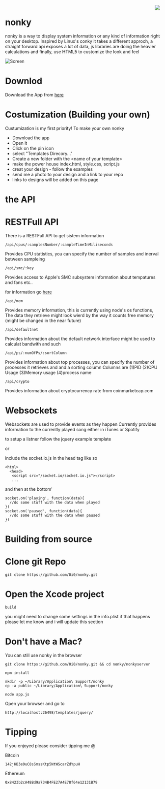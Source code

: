 
<img src="https://i.imgur.com/Pj1VqQh.png" align="right"/>

# nonky

nonky is a way to display system information or any kind of information right on your desktop.
Inspired by Linux's conky it takes a different approch, a straight forward api exposes a lot of data, js libraries are doing the heavier calculations and finally, use HTML5 to customize the look and feel

![Screen](https://i.imgur.com/3Et0E1B.png)

# Downlod

Download the App from [here](https://github.com/0i0/nonky/wiki)

# Costumization (Building your own)

Custumization is my first priority!
To make your own nonky

- Download the app
- Open it
- Click on the pin icon
- select "Templates Direcory..."
- Create a new folder with the \<name of your template\>
- make the power house index.html, style.css, script.js
- creat your design - follow the examples
- send me a photo to your design and a link to your repo
- links to designs will be added on this page

# the API

# RESTFull API
There is a RESTFull API to get sistem information

    /api/cpus/:samplesNumber/:sampleTimeInMiliseconds

Provides CPU statistics, you can specify the number of samples and inerval between sampleing

    /api/smc/:key

Provides access to Apple's SMC subsystem information about tempatures and fans etc..

for information go [here](https://www.npmjs.com/package/smc)

    /api/mem

Provides memory information, this is currently using node's os functions, The data they retrieve might look wierd by the way it counts free memory (might be changed in the near future)

    /api/defaultnet

Provides information about the default network interface might be used to calculat bandwith and such

    /api/ps/:numOfPs/:sortColumn

Provides information about top processes, you can specify the number of processes it retrieves and and a sorting column 
Columns are (1)PID (2)CPU Usage (3)Memory usage (4)process name

    /api/crypto

Provides information about cryptocurrency rate from coinmarketcap.com

# Websockets

Websockets are used to provide events as they happen
Currently provides information to the currently played song either in iTunes or Spotify

to setup a listner follow the jquery example template

or

include the socket.io.js in the head tag like so

    <html>
      <head>
       <script src="/socket.io/socket.io.js"></script>
       ...

and then at the bottom'

    socket.on('playing', function(data){
      //do some stuff with the data when played
    })
    socket.on('paused', function(data){
      //do some stuff with the data when paused
    })


# Building from source

# Clone git Repo

    git clone https://github.com/0i0/nonky.git

# Open the Xcode project

    build

you might need to change some settings in the info.plist
if that happens please let me know and i will update this section

# Don't have a Mac?

You can still use nonky in the browser

    git clone https://github.com/0i0/nonky.git && cd nonky/nonkyserver

    npm install

    mkdir -p ~/Library/Application\ Support/nonky
    cp -a public ~/Library/Application\ Support/nonky

    node app.js

Open your browser and go to

    http://localhost:26498/templates/jquery/

# Tipping

If you enjoyed please consider tipping me @

Bitcoin 
	
	142jKB3e9uC8sSmssKtp5NtWScarZdYpuH

Ethereum

	0x8423b2cA48Bd9a734B4FE27A4E78f64e12131B79​
